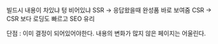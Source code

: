 ---
---

빌드시 내용이 차있냐 텅 비어있냐
SSR -> 응답왔을때 완성품 바로 보여줌
CSR -> CSR 보다 로딩도 빠르고 SEO 유리






단점 : 이미 결정이 되어있어야한다. 내용의 변화가 많지 않은 페이지는 어울린다. 

